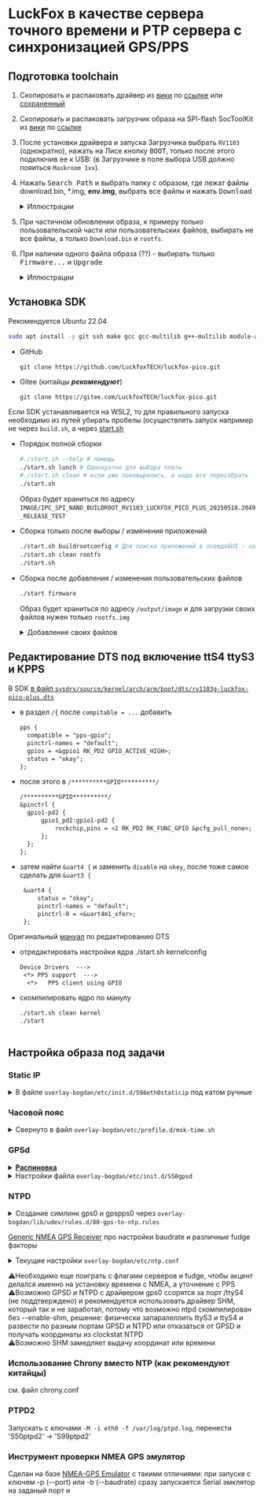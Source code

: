 # LuckFox в качестве сервера точного времени и PTP сервера с синхронизацией GPS/PPS
## Подготовка toolchain

1. Скопировать и распаковать драйвер из [вики](https://wiki.luckfox.com/zh/Luckfox-Pico-Plus-Mini/Flash-image) по [ссылке](https://files.luckfox.com/wiki/Omni3576/TOOLS/DriverAssitant_v5.13.zip) или [сохраненный](/DriverAssitant_v5.12.zip)
2. Скопировать и распаковать загрузчик образа на SPI-flash SocToolKit из [вики](https://wiki.luckfox.com/zh/Luckfox-Pico-Plus-Mini/Flash-image) по [ссылке](https://files.luckfox.com/wiki/Luckfox-Pico/Software/SocToolKit_v1.98_20240705_01_win.zip)
3. После установки драйвера и запуска Загрузчика выбрать `RV1103` (однократно), нажать на Лисе кнопку <kbd>BOOT</kbd>, только после этого подключив ее к USB: (в Загрузчике в поле выбора USB должно пояиться `Maskroom 1хх`).
4. Нажать <kbd>Search Path</kbd> и выбрать папку с образом, где лежат файлы download.bin, *.img, **env.img**, выбрать все файлы и нажать <kbd>Download<kbd>
   <details><summary>Иллюстрации</summary>
    
   ![](/toolkit1.png)
 
   ![](/toolkit2.png)
   </details>

5. При частичном обновлении образа, к примеру только пользовательской части или пользовательских файлов, выбирать не все файлы, а только `Download.bin` и `rootfs`.
6. При наличии одного файла образа (??) - выбирать только <kbd>Firmware...</kbd> и <kbd>Upgrade</kbd>
   <details><summary>Иллюстрации</summary>

    ![](/toolkit3.png)
    </details>

 ## Установка SDK 
Рекомендуется Ubuntu 22.04

```bash
sudo apt install -y git ssh make gcc gcc-multilib g++-multilib module-assistant expect g++ gawk texinfo libssl-dev bison flex fakeroot cmake unzip gperf autoconf device-tree-compiler libncurses5-dev pkg-config bc python-is-python3 passwd openssl openssh-server openssh-client vim file cpio rsync
```

   * GitHub
      ```
      git clone https://github.com/LuckfoxTECH/luckfox-pico.git
      ```

   * Gitee (китайцы ***рекомендуют***)
      ```
      git clone https://gitee.com/LuckfoxTECH/luckfox-pico.git
      ```
Если SDK устанавливается на WSL2, то для правильного запуска необходимо из путей убирать пробелы (осуществлять запуск например не через `build.sh`, а через [start.sh](/start.sh)

* Порядок полной сборки
  ```bash
  #./start.sh --help # помощь
  ./start.sh lunch # Однократно для выбора платы
  #./start.sh clean # если уже поковырялись, а надо все пересобрать
  ./start.sh
  ```

  Образ будет храниться по адресу `IMAGE/IPC_SPI_NAND_BUILDROOT_RV1103_LUCKFOX_PICO_PLUS_20250518.2049_RELEASE_TEST`

* Сборка только после выборы / изменения приложений 
  ```bash
  ./start.sh buildrootconfig # Для поиска приложений в псевдоGUI - нажимать /
  ./start.sh clean rootfs
  ./start.sh
  ```

* Сборка после добавления / изменения пользовательских файлов
  ```bash
  ./start firmware
  ```

  Образ будет храниться по адресу `/output/image` и для загрузки своих файлов нужен только `rootfs.img`

  <details><summary>Добавление своих файлов</summary>

  В папку SDK `project/cfg/BoardConfig_IPC/overlay` добавить свою подпапку `overlay-bogdan` и там разместить дерево с необходимыми файлами
  ```
  # например
  project/cfg/BoardConfig_IPC/overlay/overlay-bogdan/
  └── etc
      ├── samba
      │   ├── smb.conf
      │   └── smbpasswd
      ├── shadow
      └── ssh
          └── sshd_config
  ```

  В файле `project/cfg/BoardConfig_IPC/BoardConfig-<boardconfig>-IPS.mk` (boardconfig=SPI_NAND-Buildroot-RV1103_Luckfox_Pico_Plus) найти строчку `export RK_POST_OVERLAY="..."` и в конец добавить ` overlay-bogdan`
   </details>

## Редактирование DTS под включение ttS4 ttyS3 и KPPS

В SDK [в файл `sysdrv/source/kernel/arch/arm/boot/dts/rv1103g-luckfox-pico-plus.dts`](/rv1103g-luckfox-pico-plus.dts)
* в раздел `/{` после `compitable = ...` добавить
  ```
  pps {
  	compatible = "pps-gpio";
  	pinctrl-names = "default";
  	gpios = <&gpio1 RK_PD2 GPIO_ACTIVE_HIGH>;
  	status = "okay";
  };
  ```
  
* после этого в `/**********GPIO**********/`
  ```
  /**********GPIO**********/
  &pinctrl {
  	gpio1-pd2 {
  		gpio1_pd2:gpio1-pd2 {
  			rockchip,pins =	<2 RK_PD2 RK_FUNC_GPIO &pcfg_pull_none>;
  		};
  	};
  };
  ```
  
* затем найти `&uart4 {` и заменить `disable` на `okey`, после тоже самое сделать для `&uart3 {`
  ```
   &uart4 {
	   status = "okay";
	   pinctrl-names = "default";
	   pinctrl-0 = <&uart4m1_xfer>;
   };
  ```

Оригинальный [мануал](https://wiki.luckfox.com/Luckfox-Pico/Luckfox-Pico-UART#5-modifying-device-tree) по редактированию DTS

* отредактировать настройки ядра ./start.sh kernelconfig
   ```
   Device Drivers  --->
    <*> PPS support  --->
     <*>   PPS client using GPIO
   ```

* скомпилировать ядро по манулу
  ```
  ./start.sh clean kernel
  ./start 


## Настройка образа под задачи

### Static IP
<details><summary>В файле <code>overlay-bogdan/etc/init.d/S98eth0staticip</code> под катом ручные</summary>

```
cd /etc/init.d
mv S99usb0config S90usb0config 
mv S99_auto_reboot S90_auto_reboot
```

```nano S98eth0staticip```


```
#!/bin/sh

case $1 in
        start)
                killall udhcpc
                ifconfig eth0 192.168.0.200 netmask 255.255.255.0
                route add default gw 192.168.0.1
                echo "nameserver 8.8.8.8" > /etc/resolv.conf

                ;;
        stop)
                ;;
        *)
                exit 1
                ;;
esac
```

```chmod +x S97eth0staticip ```

Другой способ убить `udhcpc` - в файле `/usr/share/udhcpc/default.script` вставить `exit` в начало
</details>       

### Часовой пояс

<details>
  <summary>Свернуто в файл <code>overlay-bogdan/etc/profile.d/msk-time.sh</code> </summary>
        
```
nano /etc/profile/msk-time.sh
```

```
export TZ=CST-3
```
        
</details>

### GPSd
<details>
 <summary><b><u>Распиновка</u></b></summary>
 
![](/luckfox-pinout.png)

|LuckFox|GPS|
|---|---|
|PIN36|	VCC|
|PIN8|	GND|
|PIN7|	RX|
|PIN6|	TX|
|PIN9|	PPS|

</details>


<details>
 <summary>Настройки файла <code>overlay-bogdan/etc/init.d/S50gpsd</code></summary>
        
Замена `DEVICES="/dev/ttyS1"` на `DEVICES="/dev/ttyS4 /dev/pps0 -G -s 115200 -n"`
        
</details>

### NTPD

<details>
 <summary>Создание симлинк gps0 и gpspps0 через <code>overlay-bogdan/lib/udev/rules.d/80-gps-to-ntp.rules</code></summary>

   ```
   KERNEL=="ttyS4", SUBSYSTEM=="tty", DRIVER=="", SYMLINK+="gps0", MODE="0666"
   KERNEL=="pps0", OWNER="root", GROUP="dialout", MODE="0660", SYMLINK+="gpspps0"
   ```

</details>

[Generic NMEA GPS Receiver](https://www.eecis.udel.edu/~mills/ntp/html/drivers/driver20.html) про настройки baudrate и различные fudge факторы <br />

<details>
 <summary>Текущие настройки <code>overlay-bogdan/etc/ntp.conf</code></summary>
        
```
# SHM Возможно ntpd вообще скомпилирован без поддержки драйвера SHM
# server 127.127.28.0 minpoll 4 maxpoll 4 prefer 
# fudge 127.127.28.0 refid NMEA

# gps0 source
# server 127.127.20.0 mode 24 prefer #9600
server 127.127.20.0 mode 88 prefer #115200
fudge 127.127.20.0 flag1 1 stratum 1

# pps0 source
server  127.127.22.0    minpoll 4 true prefer
fudge   127.127.22.0    flag3 1

# Allow only time queries, at a limited rate, sending KoD when in excess.
# Allow all local queries (IPv4, IPv6)
restrict default nomodify nopeer noquery limited kod
restrict 127.0.0.1
#restrict [::1]

```
</details>

⚠️Необходимо еще поиграть с флагами серверов и fudge, чтобы акцент делался именно на установку времени с NMEA, а уточнение с PPS<br />
⚠️Возможно GPSD и NTPD с драйвером gps0 ссорятся за порт /ttyS4 (не поддтверждено) и рекомендуется использовать драйвер SHM, который так и не заработал, потому что возможно ntpd скомпилирован без --enable-shm, решение: физически запаралеллить ttyS3 и ttyS4 и развести по разным портам GPSD и NTPD или отказаться от GPSD и получать координаты из clockstat NTPD <br />
⚠️Возможно SHM замедляет выдачу координат или времени <br />

### Использование Сhrony вместо NTP (как рекомендуют китайцы)

см. файл chrony.conf

### PTPD2
Запускать с ключами `-M -i eth0 -f /var/log/ptpd.log`, перенести 'S50ptpd2' ->  'S99ptpd2'

### Инструмент проверки NMEA GPS эмулятор
Сделан на базе [NMEA-GPS Emulator](https://github.com/luk-kop/nmea-gps-emulator.git) c такими отличиями:
при запуске с ключем -p (--port) или -b (--baudrate) сразу запускается Serial эмклятор на заданый порт и


